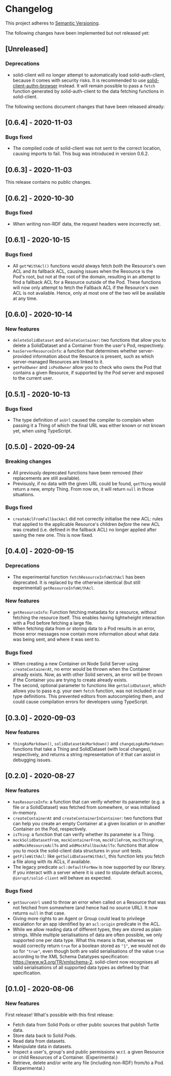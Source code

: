 # Changelog

This project adheres to [Semantic Versioning](http://semver.org/spec/v2.0.0.html).

The following changes have been implemented but not released yet:

## [Unreleased]

### Deprecations

- solid-client will no longer attempt to automatically load solid-auth-client, because it comes with
  security risks. It is recommended to use
  [solid-client-authn-browser](https://www.npmjs.com/package/@inrupt/solid-client-authn-browser)
  instead. It will remain possible to pass a `fetch` function generated by solid-auth-client to the
  data fetching functions in solid-client.

The following sections document changes that have been released already:

## [0.6.4] - 2020-11-03

### Bugs fixed

- The compiled code of solid-client was not sent to the correct location, causing imports to fail.
  This bug was introduced in version 0.6.2.

## [0.6.3] - 2020-11-03

This release contains no public changes.

## [0.6.2] - 2020-10-30

### Bugs fixed

- When writing non-RDF data, the request headers were incorrectly set.

## [0.6.1] - 2020-10-15

### Bugs fixed

- All `get*WithAcl()` functions would always fetch _both_ the Resource's own ACL and its fallback
  ACL, causing issues when the Resource is the Pod's root, but not at the root of the domain,
  resulting in an attempt to find a fallback ACL for a Resource outside of the Pod. These functions
  will now only attempt to fetch the Fallback ACL if the Resource's own ACL is not available. Hence,
  only at most one of the two will be available at any time.

## [0.6.0] - 2020-10-14

### New features

- `deleteSolidDataset` and `deleteContainer`: two functions that allow you to delete a SolidDataset
  and a Container from the user's Pod, respectively.
- `hasServerResourceInfo`: a function that determines whether server-provided information about the
  Resource is present, such as which server-managed Resources are linked to it.
- `getPodOwner` and `isPodOwner` allow you to check who owns the Pod that contains a given Resource,
  if supported by the Pod server and exposed to the current user.

## [0.5.1] - 2020-10-13

### Bugs fixed

- The type definition of `asUrl` caused the compiler to complain when passing it a Thing of which
  the final URL was either known or not known yet, when using TypeScript.

## [0.5.0] - 2020-09-24

### Breaking changes

- All previously deprecated functions have been removed (their replacements are still available).
- Previously, if no data with the given URL could be found, `getThing` would return a new, empty
  Thing. From now on, it will return `null` in those situations.

### Bugs fixed

- `createAclFromFallbackAcl` did not correctly initialise the new ACL: rules that applied to the
  applicable Resource's children _before_ the new ACL was created (i.e. defined in the fallback ACL)
  no longer applied after saving the new one. This is now fixed.

## [0.4.0] - 2020-09-15

### Deprecations

- The experimental function `fetchResourceInfoWithAcl` has been deprecated. It is replaced by the
  otherwise identical (but still experimental) `getResourceInfoWithAcl`.

### New features

- `getResourceInfo`: Function fetching metadata for a resource, without fetching the resource itself. This enables
  having lightwheight interaction with a Pod before fetching a large file.
- When fetching data from or storing data to a Pod results in an error, those error messages now
  contain more information about what data was being sent, and where it was sent to.

### Bugs fixed

- When creating a new Container on Node Solid Server using `createContainerAt`, no error would be
  thrown when the Container already exists. Now, as with other Solid servers, an error will be
  thrown if the Container you are trying to create already exists.
- The second, optional parameter to functions like `getSolidDataset`, which allows you to pass e.g.
  your own `fetch` function, was not included in our type definitions. This prevented editors from
  autocompleting them, and could cause compilation errors for developers using TypeScript.

## [0.3.0] - 2020-09-03

### New features

- `thingAsMarkdown()`, `solidDatasetAsMarkdown()` and `changeLogAsMarkdown`: functions that take a
  Thing and SolidDataset (with local changes), respectively, and returns a string representation of
  it that can assist in debugging issues.

## [0.2.0] - 2020-08-27

### New features

- `hasResourceInfo`: a function that can verify whether its parameter (e.g. a file or a
  SolidDataset) was fetched from somewhere, or was initialised in-memory.
- `createContainerAt` and `createContainerInContainer`: two functions that can help you create an
  empty Container at a given location or in another Container on the Pod, respectively.
- `isThing`: a function that can verify whether its parameter is a Thing.
- `mockSolidDatasetFrom`, `mockContainerFrom`, `mockFileFrom`, `mockThingFrom`,
  `addMockResourceAclTo` and `addMockFallbackAclTo`: functions that allow you to mock the
  solid-client data structures in your unit tests.
- `getFileWithAcl`: like `getSolidDatasetWithAcl`, this function lets you fetch a file along with
  its ACLs, if available.
- The legacy predicate `acl:defaultForNew` is now supported by our library. If you interact with a
  server where it is used to stipulate default access, `@inrupt/solid-client` will behave as expected.

### Bugs fixed

- `getSourceUrl` used to throw an error when called on a Resource that was not fetched from
  somewhere (and hence had no source URL). It now returns `null` in that case.
- Giving more rights to an Agent or Group could lead to privilege escalation for an app identified
  by an `acl:origin` predicate in the ACL.
- While we allow reading data of different types, they are stored as plain strings. While multiple
  serialisations of data are often possible, we only supported one per data type. What this means
  is that, whereas we would correctly return `true` for a boolean stored as `"1"`, we would not do
  so for `"true"`, even though both are valid serialisations of the value `true` according to the
  XML Schema Datatypes specification: https://www.w3.org/TR/xmlschema-2. solid-client now recognises
  all valid serialisations of all supported data types as defined by that specification.

## [0.1.0] - 2020-08-06

### New features

First release! What's possible with this first release:

- Fetch data from Solid Pods or other public sources that publish Turtle data.
- Store data back to Solid Pods.
- Read data from datasets.
- Manipulate data in datasets.
- Inspect a user's, group's and public permissions w.r.t. a given Resource or child Resources of a
  Container. (Experimental.)
- Retrieve, delete and/or write any file (including non-RDF) from/to a Pod. (Experimental.)
